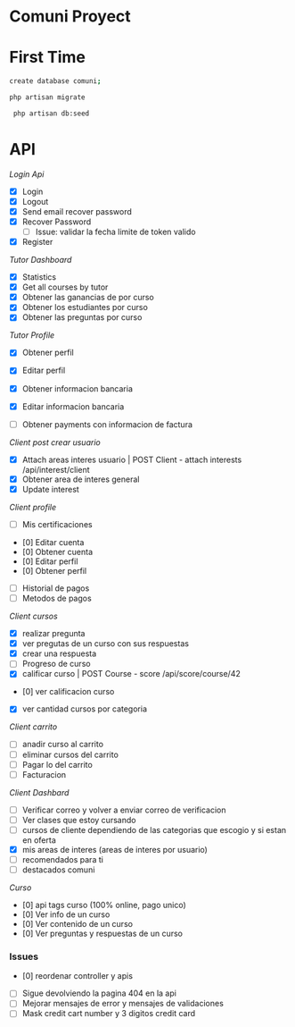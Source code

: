 # Comuni Proyect

# First Time

```sh
create database comuni;
```

```sh
php artisan migrate
```

```sh
 php artisan db:seed
```

# API

_Login Api_

-   [x] Login
-   [x] Logout
-   [x] Send email recover password
-   [x] Recover Password
    -   [ ] Issue: validar la fecha limite de token valido
-   [x] Register

_Tutor Dashboard_

-   [x] Statistics
-   [x] Get all courses by tutor
-   [x] Obtener las ganancias de por curso
-   [x] Obtener los estudiantes por curso
-   [x] Obtener las preguntas por curso

_Tutor Profile_

-   [x] Obtener perfil
-   [x] Editar perfil
-   [x] Obtener informacion bancaria
-   [x] Editar informacion bancaria
-   [ ] Obtener payments con informacion de factura


_Client post crear usuario_
-   [x] Attach areas interes usuario | POST Client - attach interests /api/interest/client
-   [x] Obtener area de interes general
-   [x] Update interest

_Client profile_

- [ ] Mis certificaciones
- [0] Editar cuenta
- [0] Obtener cuenta
- [0] Editar perfil
- [0] Obtener perfil
- [ ] Historial de pagos
- [ ] Metodos de pagos

_Client cursos_
-   [x] realizar pregunta
-   [x] ver pregutas de un curso con sus respuestas
-   [x] crear una respuesta
-   [ ] Progreso de curso
-   [x] calificar curso | POST Course - score /api/score/course/42
-   [0] ver calificacion curso
-   [x] ver cantidad cursos por categoria

_Client carrito_

-   [ ] anadir curso al carrito
-   [ ] eliminar cursos del carrito
-   [ ] Pagar lo del carrito
-   [ ] Facturacion

_Client Dashbard_

-   [ ] Verificar correo y volver a enviar correo de verificacion 
-   [ ] Ver clases que estoy cursando
-   [ ] cursos de cliente dependiendo de las categorias que escogio y si estan en oferta
-   [x] mis areas de interes (areas de interes por usuario)
-   [ ] recomendados para ti
-   [ ] destacados comuni

_Curso_

- [0] api tags curso (100% online, pago unico)
- [0] Ver info de un curso
- [0] Ver contenido de un curso
- [0] Ver preguntas y respuestas de un curso

### Issues

- [0] reordenar controller y apis
- [ ] Sigue devolviendo la pagina 404 en la api
- [ ] Mejorar mensajes de error y mensajes de validaciones
- [ ] Mask credit cart number y 3 digitos credit card  

